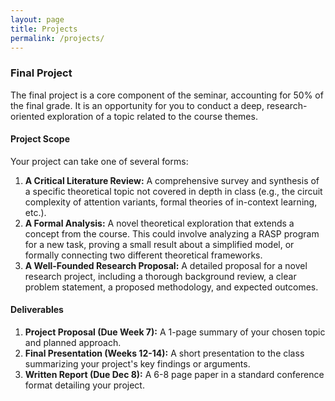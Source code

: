 ```yaml
---
layout: page
title: Projects
permalink: /projects/
---
```


### Final Project

The final project is a core component of the seminar, accounting for 50% of the final grade. It is an opportunity for you to conduct a deep, research-oriented exploration of a topic related to the course themes.

#### Project Scope

Your project can take one of several forms:

1.  **A Critical Literature Review:** A comprehensive survey and synthesis of a specific theoretical topic not covered in depth in class (e.g., the circuit complexity of attention variants, formal theories of in-context learning, etc.).
2.  **A Formal Analysis:** A novel theoretical exploration that extends a concept from the course. This could involve analyzing a RASP program for a new task, proving a small result about a simplified model, or formally connecting two different theoretical frameworks.
3.  **A Well-Founded Research Proposal:** A detailed proposal for a novel research project, including a thorough background review, a clear problem statement, a proposed methodology, and expected outcomes.

#### Deliverables

1.  **Project Proposal (Due Week 7):** A 1-page summary of your chosen topic and planned approach.
2.  **Final Presentation (Weeks 12-14):** A short presentation to the class summarizing your project's key findings or arguments.
3.  **Written Report (Due Dec 8):** A 6-8 page paper in a standard conference format detailing your project.

